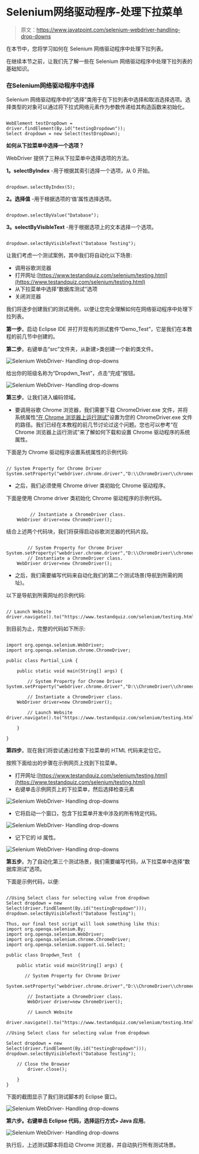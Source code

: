 # Selenium网络驱动程序-处理下拉菜单

> 原文：<https://www.javatpoint.com/selenium-webdriver-handling-drop-downs>

在本节中，您将学习如何在 Selenium 网络驱动程序中处理下拉列表。

在继续本节之前，让我们先了解一些在 Selenium 网络驱动程序中处理下拉列表的基础知识。

### 在Selenium网络驱动程序中选择

Selenium 网络驱动程序中的“选择”类用于在下拉列表中选择和取消选择选项。选择类型的对象可以通过将下拉式网络元素作为参数传递给其构造函数来初始化。

```

WebElement testDropDown = driver.findElement(By.id("testingDropdown"));
Select dropdown = new Select(testDropDown);

```

**如何从下拉菜单中选择一个选项？**

WebDriver 提供了三种从下拉菜单中选择选项的方法。

**1。selectByIndex** -用于根据其索引选择一个选项，从 0 开始。

```

dropdown.selectByIndex(5);

```

**2。选择值** -用于根据选项的‘值’属性选择选项。

```

dropdown.selectByValue("Database");

```

**3。selectByVisibleText** -用于根据选项上的文本选择一个选项。

```

dropdown.selectByVisibleText("Database Testing");

```

让我们考虑一个测试案例，其中我们将自动化以下场景:

*   调用谷歌浏览器
*   打开网址:[https://www.testandquiz.com/selenium/testing.html](https://www.testandquiz.com/selenium/testing.html)
*   从下拉菜单中选择“数据库测试”选项
*   关闭浏览器

我们将逐步创建我们的测试用例，以便让您完全理解如何在网络驱动程序中处理下拉列表。

**第一步**。启动 Eclipse IDE 并打开现有的测试套件“Demo_Test”，它是我们在本教程的前几节中创建的。

**第二步**。右键单击“src”文件夹，从新建>类创建一个新的类文件。

![Selenium WebDriver- Handling drop-downs](img/c65c1c575e09b8b72104ce5ca5e68949.png)

给出你的班级名称为“Dropdwn_Test”，点击“完成”按钮。

![Selenium WebDriver- Handling drop-downs](img/81e25600512e2f1e7a903166679f5af3.png)

**第三步**。让我们进入编码领域。

*   要调用谷歌 Chrome 浏览器，我们需要下载 ChromeDriver.exe 文件，并将系统属性[“在 Chrome 浏览器上运行测试”](selenium-webdriver-running-test-on-chrome-browser)设置为您的 ChromeDriver.exe 文件的路径。我们已经在本教程的前几节讨论过这个问题。您也可以参考“在 Chrome 浏览器上运行测试”来了解如何下载和设置 Chrome 驱动程序的系统属性。

下面是为 Chrome 驱动程序设置系统属性的示例代码:

```

// System Property for Chrome Driver 
System.setProperty("webdriver.chrome.driver","D:\\ChromeDriver\\chromedriver.exe");

```

*   之后，我们必须使用 Chrome driver 类初始化 Chrome 驱动程序。

下面是使用 Chrome driver 类初始化 Chrome 驱动程序的示例代码。

```

         // Instantiate a ChromeDriver class. 	
	WebDriver driver=new ChromeDriver();

```

结合上述两个代码块，我们将获得启动谷歌浏览器的代码片段。

```

     	// System Property for Chrome Driver 
System.setProperty("webdriver.chrome.driver","D:\\ChromeDriver\\chromedriver.exe");
    	// Instantiate a ChromeDriver class. 	
	WebDriver driver=new ChromeDriver();

```

*   之后，我们需要编写代码来自动化我们的第二个测试场景(导航到所需的网址)。

以下是导航到所需网址的示例代码:

```

// Launch Website
driver.navigate().to("https://www.testandquiz.com/selenium/testing.html");

```

到目前为止，完整的代码如下所示:

```

import org.openqa.selenium.WebDriver;
import org.openqa.selenium.chrome.ChromeDriver;

public class Partial_Link {

	public static void main(String[] args) {

        // System Property for Chrome Driver 
System.setProperty("webdriver.chrome.driver","D:\\ChromeDriver\\chromedriver.exe");

      	// Instantiate a ChromeDriver class. 	
	WebDriver driver=new ChromeDriver();

      	// Launch Website
driver.navigate().to("https://www.testandquiz.com/selenium/testing.html"); 

	}

}

```

**第四步**。现在我们将尝试通过检查下拉菜单的 HTML 代码来定位它。

按照下面给出的步骤在示例网页上找到下拉菜单。

*   打开网址:[https://www.testandquiz.com/selenium/testing.html](https://www.testandquiz.com/selenium/testing.html)
*   右键单击示例网页上的下拉菜单，然后选择检查元素

![Selenium WebDriver- Handling drop-downs](img/d81de3c66dadddf9af45be37cd5842e8.png)

*   它将启动一个窗口，包含下拉菜单开发中涉及的所有特定代码。

![Selenium WebDriver- Handling drop-downs](img/beec70f7465fcb5349986ebc6ac55987.png)

*   记下它的 id 属性。

![Selenium WebDriver- Handling drop-downs](img/dbbde0187a8cb6a4fbbcb26713ee7d3b.png)

**第五步**。为了自动化第三个测试场景，我们需要编写代码，从下拉菜单中选择“数据库测试”选项。

下面是示例代码，以便:

```

//Using Select class for selecting value from dropdown
Select dropdown = new Select(driver.findElement(By.id("testingDropdown")));
dropdown.selectByVisibleText("Database Testing");

Thus, our final test script will look something like this:
import org.openqa.selenium.By;
import org.openqa.selenium.WebDriver;
import org.openqa.selenium.chrome.ChromeDriver;
import org.openqa.selenium.support.ui.Select;

public class Dropdwn_Test  {

	public static void main(String[] args) {

       // System Property for Chrome Driver 
		System.setProperty("webdriver.chrome.driver","D:\\ChromeDriver\\chromedriver.exe");

      	// Instantiate a ChromeDriver class. 	
		WebDriver driver=new ChromeDriver();

      	// Launch Website
		driver.navigate().to("https://www.testandquiz.com/selenium/testing.html"); 

//Using Select class for selecting value from dropdown

Select dropdown = new Select(driver.findElement(By.id("testingDropdown")));
dropdown.selectByVisibleText("Database Testing");

	// Close the Browser
	    driver.close();

    }
}

```

下面的截图显示了我们测试脚本的 Eclipse 窗口。

![Selenium WebDriver- Handling drop-downs](img/d4bd2c3f714b66a3273fd20b65c5ef0c.png)

**第六步。**右键单击 Eclipse 代码，选择**运行方式> Java 应用**。

![Selenium WebDriver- Handling drop-downs](img/3dc45a29d1fbba34fb33363d20cefa17.png)

执行后，上述测试脚本将启动 Chrome 浏览器，并自动执行所有测试场景。